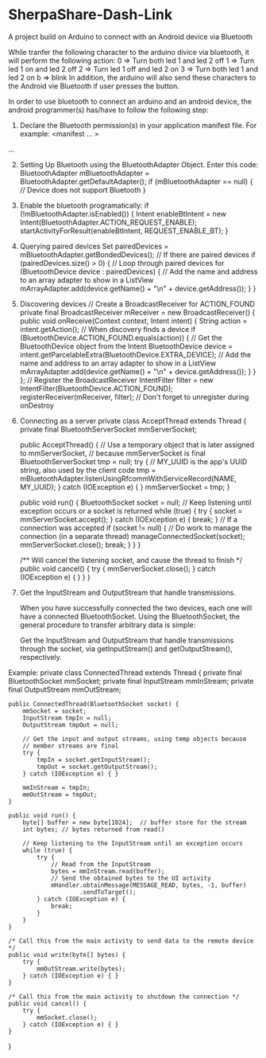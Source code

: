 # SherpaShare-Dash-Link
A project build on Arduino to connect with an Android device via Bluetooth

While tranfer the following character to the arduino divice via bluetooth, it will perform the following action:
0 => Turn both led 1 and led 2 off
1 => Turn led 1 on and led 2 off
2 => Turn led 1 off and led 2 on
3 => Turn both led 1 and led 2 on
b => blink
In addition, the arduino will also send these characters to the Android vie Bluetooth if user presses the button.



In order to use bluetooth to connect an arduino and an android device, the android programmer(s) has/have to follow the following step:
1) Declare the Bluetooth permission(s) in your application manifest file. For example:
<manifest ... >
  <uses-permission android:name="android.permission.BLUETOOTH" />
  ...
</manifest>

2) Setting Up Bluetooth using the BluetoothAdapter Object. 
Enter this code:
BluetoothAdapter mBluetoothAdapter = BluetoothAdapter.getDefaultAdapter();
if (mBluetoothAdapter == null) {
    // Device does not support Bluetooth
}

3) Enable the bluetooth programatically:
if (!mBluetoothAdapter.isEnabled()) {
    Intent enableBtIntent = new Intent(BluetoothAdapter.ACTION_REQUEST_ENABLE);
    startActivityForResult(enableBtIntent, REQUEST_ENABLE_BT);
}

4) Querying paired devices
Set<BluetoothDevice> pairedDevices = mBluetoothAdapter.getBondedDevices();
// If there are paired devices
if (pairedDevices.size() > 0) {
    // Loop through paired devices
    for (BluetoothDevice device : pairedDevices) {
        // Add the name and address to an array adapter to show in a ListView
        mArrayAdapter.add(device.getName() + "\n" + device.getAddress());
    }
}

5) Discovering devices
// Create a BroadcastReceiver for ACTION_FOUND
private final BroadcastReceiver mReceiver = new BroadcastReceiver() {
    public void onReceive(Context context, Intent intent) {
        String action = intent.getAction();
        // When discovery finds a device
        if (BluetoothDevice.ACTION_FOUND.equals(action)) {
            // Get the BluetoothDevice object from the Intent
            BluetoothDevice device = intent.getParcelableExtra(BluetoothDevice.EXTRA_DEVICE);
            // Add the name and address to an array adapter to show in a ListView
            mArrayAdapter.add(device.getName() + "\n" + device.getAddress());
        }
    }
};
// Register the BroadcastReceiver
IntentFilter filter = new IntentFilter(BluetoothDevice.ACTION_FOUND);
registerReceiver(mReceiver, filter); // Don't forget to unregister during onDestroy

6) Connecting as a server
private class AcceptThread extends Thread {
    private final BluetoothServerSocket mmServerSocket;
 
    public AcceptThread() {
        // Use a temporary object that is later assigned to mmServerSocket,
        // because mmServerSocket is final
        BluetoothServerSocket tmp = null;
        try {
            // MY_UUID is the app's UUID string, also used by the client code
            tmp = mBluetoothAdapter.listenUsingRfcommWithServiceRecord(NAME, MY_UUID);
        } catch (IOException e) { }
        mmServerSocket = tmp;
    }
 
    public void run() {
        BluetoothSocket socket = null;
        // Keep listening until exception occurs or a socket is returned
        while (true) {
            try {
                socket = mmServerSocket.accept();
            } catch (IOException e) {
                break;
            }
            // If a connection was accepted
            if (socket != null) {
                // Do work to manage the connection (in a separate thread)
                manageConnectedSocket(socket);
                mmServerSocket.close();
                break;
            }
        }
    }
 
    /** Will cancel the listening socket, and cause the thread to finish */
    public void cancel() {
        try {
            mmServerSocket.close();
        } catch (IOException e) { }
    }
}

7) Get the InputStream and OutputStream that handle transmissions.

   When you have successfully connected the two devices, each one will have a connected BluetoothSocket. Using the BluetoothSocket, the general procedure to transfer arbitrary data is simple:

   Get the InputStream and OutputStream that handle transmissions through the socket, via getInputStream() and getOutputStream(), respectively.

Example:
private class ConnectedThread extends Thread {
    private final BluetoothSocket mmSocket;
    private final InputStream mmInStream;
    private final OutputStream mmOutStream;
 
    public ConnectedThread(BluetoothSocket socket) {
        mmSocket = socket;
        InputStream tmpIn = null;
        OutputStream tmpOut = null;
 
        // Get the input and output streams, using temp objects because
        // member streams are final
        try {
            tmpIn = socket.getInputStream();
            tmpOut = socket.getOutputStream();
        } catch (IOException e) { }
 
        mmInStream = tmpIn;
        mmOutStream = tmpOut;
    }
 
    public void run() {
        byte[] buffer = new byte[1024];  // buffer store for the stream
        int bytes; // bytes returned from read()
 
        // Keep listening to the InputStream until an exception occurs
        while (true) {
            try {
                // Read from the InputStream
                bytes = mmInStream.read(buffer);
                // Send the obtained bytes to the UI activity
                mHandler.obtainMessage(MESSAGE_READ, bytes, -1, buffer)
                        .sendToTarget();
            } catch (IOException e) {
                break;
            }
        }
    }
 
    /* Call this from the main activity to send data to the remote device */
    public void write(byte[] bytes) {
        try {
            mmOutStream.write(bytes);
        } catch (IOException e) { }
    }
 
    /* Call this from the main activity to shutdown the connection */
    public void cancel() {
        try {
            mmSocket.close();
        } catch (IOException e) { }
    }
}
